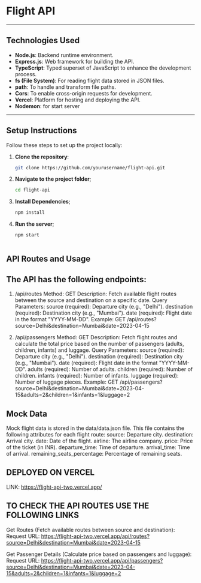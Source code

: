 # Flight API
---

## Technologies Used

- **Node.js**: Backend runtime environment.
- **Express.js**: Web framework for building the API.
- **TypeScript**: Typed superset of JavaScript to enhance the development process.
- **fs (File System)**: For reading flight data stored in JSON files.
- **path**: To handle and transform file paths.
- **Cors**: To enable cross-origin requests for development.
- **Vercel**: Platform for hosting and deploying the API.
- **Nodemon**: for start server

---

## Setup Instructions

Follow these steps to set up the project locally:

1. **Clone the repository**:
   ```bash
   git clone https://github.com/yourusername/flight-api.git

2. **Navigate to the project folder**;
   ```bash
   cd flight-api
   
3. **Install Dependencies**;
   ```bash
   npm install
   
4. **Run the server**;
   ```bash
   npm start



## API Routes and Usage
## The API has the following endpoints:
1. /api/routes
Method: GET
Description: Fetch available flight routes between the source and destination on a specific date.
Query Parameters:
source (required): Departure city (e.g., "Delhi").
destination (required): Destination city (e.g., "Mumbai").
date (required): Flight date in the format "YYYY-MM-DD".
Example:
GET /api/routes?source=Delhi&destination=Mumbai&date=2023-04-15

2. /api/passengers
Method: GET
Description: Fetch flight routes and calculate the total price based on the number of passengers (adults, children, infants) and luggage.
Query Parameters:
source (required): Departure city (e.g., "Delhi").
destination (required): Destination city (e.g., "Mumbai").
date (required): Flight date in the format "YYYY-MM-DD".
adults (required): Number of adults.
children (required): Number of children.
infants (required): Number of infants.
luggage (required): Number of luggage pieces.
Example:
GET /api/passengers?source=Delhi&destination=Mumbai&date=2023-04-15&adults=2&children=1&infants=1&luggage=2

## Mock Data
Mock flight data is stored in the data/data.json file. This file contains the following attributes for each flight route:
source: Departure city.
destination: Arrival city.
date: Date of the flight.
airline: The airline company.
price: Price of the ticket (in INR).
departure_time: Time of departure.
arrival_time: Time of arrival.
remaining_seats_percentage: Percentage of remaining seats.

## DEPLOYED ON VERCEL
LINK: https://flight-api-two.vercel.app/


## TO CHECK THE API ROUTES USE THE FOLLOWING LINKS
Get Routes (Fetch available routes between source and destination):
Request URL: https://flight-api-two.vercel.app/api/routes?source=Delhi&destination=Mumbai&date=2023-04-15

Get Passenger Details (Calculate price based on passengers and luggage):
Request URL: https://flight-api-two.vercel.app/api/passengers?source=Delhi&destination=Mumbai&date=2023-04-15&adults=2&children=1&infants=1&luggage=2
